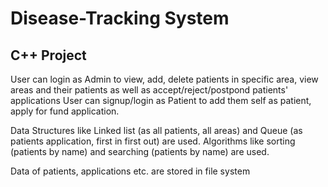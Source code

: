 ﻿# Disease-Tracking System
 ## C++ Project
 
User can login as Admin to view, add, delete patients in specific area, view areas and their patients as well as accept/reject/postpond patients' applications
User can signup/login as Patient to add them self as patient, apply for fund application.

Data Structures like Linked list (as all patients, all areas) and Queue (as patients application, first in first out) are used.
Algorithms like sorting (patients by name) and searching (patients by name) are used.

Data of patients, applications etc. are stored in file system
